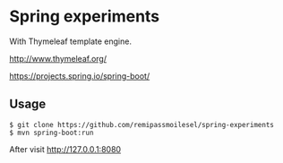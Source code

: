 # Spring experiments 

With Thymeleaf template engine. 

http://www.thymeleaf.org/

https://projects.spring.io/spring-boot/

## Usage

    $ git clone https://github.com/remipassmoilesel/spring-experiments
    $ mvn spring-boot:run
    
After visit http://127.0.0.1:8080   
